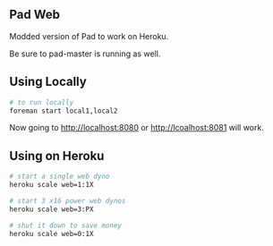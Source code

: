 ## Pad Web

Modded version of Pad to work on Heroku.

Be sure to pad-master is running as well.

## Using Locally

```bash
# to run locally
foreman start local1,local2
```

Now going to [http://localhost:8080](http://localhost:8080) or [http://lcoalhost:8081](http://lcoalhost:8081) will work.

## Using on Heroku

```bash
# start a single web dyno
heroku scale web=1:1X

# start 3 x16 power web dynos
heroku scale web=3:PX

# shut it down to save money
heroku scale web=0:1X
```
